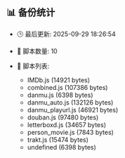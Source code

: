 ## 📊 备份统计

- 🕒 最后更新: 2025-09-29 18:26:54
- 📁 脚本数量: 10
- 📄 脚本列表:

  - IMDb.js (14921 bytes)
  - combined.js (107386 bytes)
  - danmu.js (6398 bytes)
  - danmu_auto.js (132126 bytes)
  - danmu_playurl.js (46921 bytes)
  - douban.js (97480 bytes)
  - letterboxd.js (34657 bytes)
  - person_movie.js (7843 bytes)
  - trakt.js (15474 bytes)
  - undefined (6398 bytes)
